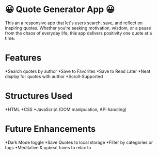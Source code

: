 # 😀 Quote Generator App 😀

This an a responsive app that let's users search, save, and reflect on inspiring quotes. Whether you're seeking motivation, wisdom, or a pause from the chaos of everyday life, this app delivers positivity one quote at a time.



# Features

*Search quotes by author
*Save to Favorites
*Save to Read Later
*Neat display for quotes with author 
*Scroll-Supported



# Structures Used

*HTML
*CSS
*JavaScript (DOM manipulation, API handling)


# Future Enhancements

*Dark Mode toggle
*Save Quotes to local storage
*Filter by categories or tags
*Meditative & upbeat tunes to relax to
